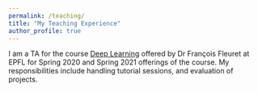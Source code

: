 ```yaml
---
permalink: /teaching/
title: "My Teaching Experience"
author_profile: true
---
```


I am a TA for the course [Deep Learning](https://fleuret.org/dlc/) offered by Dr Fran&ccedil;ois Fleuret at EPFL for
Spring 2020 and Spring 2021 offerings of the course. My responsibilities include handling tutorial sessions, and
evaluation of projects.
